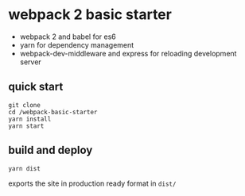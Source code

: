 # webpack 2 basic starter

- webpack 2 and babel for es6
- yarn for dependency management
- webpack-dev-middleware and express for reloading development server

## quick start

```
git clone
cd /webpack-basic-starter
yarn install
yarn start
```

## build and deploy

```
yarn dist
```
exports the site in production ready format in `dist/`

